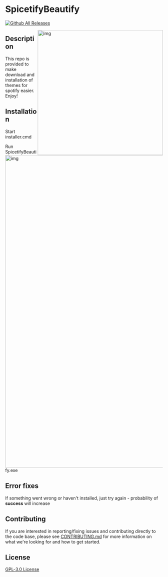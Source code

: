 # SpicetifyBeautify
[![Github All Releases](https://img.shields.io/github/downloads/RALFIYKA/SpicetifyBeautify/total.svg)]()

<img src="https://user-images.githubusercontent.com/72037566/111373788-3eb0fb80-8694-11eb-94b8-d266ba8e9c58.png" alt="img" align="right" width="400px"> 
<img src="https://user-images.githubusercontent.com/47676479/111206716-a39b2180-85c0-11eb-8cb1-902e2a5b3641.png" alt="img" align="right" width="1000px">  

## Description

This repo is provided to make download and installation of themes for spotify easier. Enjoy!

## Installation

Start installer.cmd

Run SpicetifyBeautify.exe

## Error fixes

If something went wrong or haven't installed, just try again - probability of **success** will increase

## Contributing

If you are interested in reporting/fixing issues and contributing directly to the code base, please see [CONTRIBUTING.md](https://github.com/RALFIYKA/SpicetifyBeautify/blob/main/CONTRIBUTING.md) for more information on what we're looking for and how to get started.

## License

[GPL-3.0 License](https://github.com/RALFIYKA/Spicetify-themes-app/blob/main/LICENSE)
